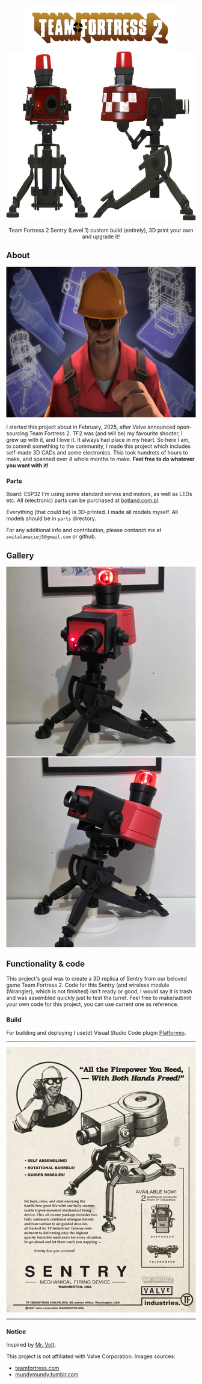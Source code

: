 <div align="center">

<img src="images/banner.png" alt="banner" height="120">

<br>

<img src="images/raw-sentry.png" alt="sentry" height="450">

<br>

Team Fortress 2 Sentry (Level 1) custom build (entirely), 3D print your own and upgrade it!

</div>


## About

<div align="center">

<img src="images/engie.png" height="400">

</div>

I started this project about in February, 2025, after Valve announced open-sourcing Team Fortress 2.
TF2 was (and will be) my favourite shooter, I grew up with it, and I love it. 
It always had place in my heart. So here I am, to commit something to the community, I made this project
which includes self-made 3D CADs and some electronics. 
This took hundrets of hours to make, and spanned over 4 whole months to make.
**Feel free to do whatever you want with it!**

### Parts

Board: ESP32
I'm using some standard servos and motors, as well as LEDs etc. 
All (electronic) parts can be purchased at [botland.com.pl](https://www.botland.com/pl).

Everything (that could be) is 3D-printed. I made all models myself.
All models should be in `parts` directory.

For any additional info and contribution, please contanct me at `switalamaciej5@gmail.com` or github.

## Gallery

<div align="center">
<img src="images/s1.jpg">

<br>

<img src="images/s2.jpg">
</div>

## Functionality & code

This project's goal was to create a 3D replica of Sentry from our beloved game Team Fortress 2.
Code for this Sentry (and wireless module (Wrangler), which is not finished) isn't ready or good, 
I would say it is trash and was assembled quickly just to test the turret. Feel free to make/submit
your own code for this project, you can use current one as reference. 

### Build

For building and deploying I use(d) Visual Studio Code plugin [Platformio](https://platformio.org/).

---


<div align="center">
    <img src="images/manual.jpg" alt="manual">
</div>

---

### Notice

Inspired by [Mr. Volt](https://www.youtube.com/@MrVolt).

This project is not affiliated with Valve Corporation.
Images sources:
- [teamfortress.com](https://www.teamfortress.com)
- [mundymundy.tumblr.com](https://mundymundy.tumblr.com/post/672858009940213760/hello-can-you-do-general-relationship-headcanons)

